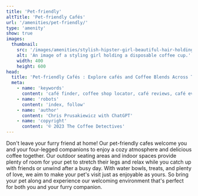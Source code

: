 ```yaml
---
title: 'Pet-friendly'
altTitle: 'Pet-friendly Cafés'
url: '/amenities/pet-friendly/'
type: 'amenity'
show: true
images:
  thumbnail:
    src: '/images/amenities/stylish-hipster-girl-beautiful-hair-holding-coffee-cup-c-city-street-background-flowers-gorgeous-happy-young-woman-130017816.jpeg'
    alt: 'An image of a styling girl holding a disposable coffee cup.'
    width: 400
    height: 600
head:
  title: 'Pet-friendly Cafés : Explore cafés and Coffee Blends Across Tyne & Wear'
  meta:
    - name: 'keywords'
      content: 'café finder, coffee shop locator, café reviews, café events, café news, speciality coffee, café blog, coffee culture'
    - name: 'robots'
      content: 'index, follow'
    - name: 'author'
      content: 'Chris Prusakiewicz with ChatGPT'
    - name: 'copyright'
      content: '© 2023 The Coffee Detectives'
---
```


<p>Don't leave your furry friend at home! Our pet-friendly cafes welcome you and your four-legged companions to enjoy a cozy atmosphere and delicious coffee together. Our outdoor seating areas and indoor spaces provide plenty of room for your pet to stretch their legs and relax while you catch up with friends or unwind after a busy day. With water bowls, treats, and plenty of love, we aim to make your pet's visit just as enjoyable as yours. So bring your pet along and experience our welcoming environment that's perfect for both you and your furry companion.</p>